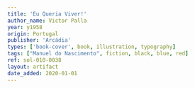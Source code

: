 ```yaml
---
title: 'Eu Queria Viver!'
author_name: Victor Palla
year: y1958
origin: Portugal
publisher: 'Arcádia'
types: ['book-cover', book, illustration, typography]
tags: ["Manuel do Nascimento", fiction, black, blue, red]
ref: sol-010-0038
layout: artifact
date_added: 2020-01-01
---
```

